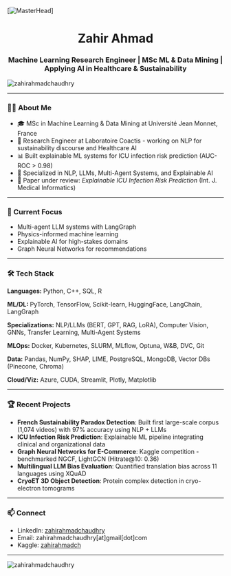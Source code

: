 [![MasterHead](https://miro.medium.com/v2/resize:fit:1400/1*BIpRgx5FsEMhr1k2EqBKFg.gif)]

<h1 align="center">Zahir Ahmad</h1>
<h3 align="center">Machine Learning Research Engineer | MSc ML & Data Mining | Applying AI in Healthcare & Sustainability</h3>

<p align="left"> <img src="https://komarev.com/ghpvc/?username=zahirahmadchaudhry&label=Profile%20views&color=0e75b6&style=flat" alt="zahirahmadchaudhry" /> </p>

---

### 👨‍💻 About Me

- 🎓 MSc in Machine Learning & Data Mining at Université Jean Monnet, France
- 🔬 Research Engineer at Laboratoire Coactis - working on NLP for sustainability discourse and Healthcare AI
- 📊 Built explainable ML systems for ICU infection risk prediction (AUC-ROC > 0.98)
- 🤖 Specialized in NLP, LLMs, Multi-Agent Systems, and Explainable AI
- 📄 Paper under review: *Explainable ICU Infection Risk Prediction* (Int. J. Medical Informatics)

---

### 🔭 Current Focus

- Multi-agent LLM systems with LangGraph
- Physics-informed machine learning
- Explainable AI for high-stakes domains
- Graph Neural Networks for recommendations

---

### 🛠️ Tech Stack

**Languages:** Python, C++, SQL, R

**ML/DL:** PyTorch, TensorFlow, Scikit-learn, HuggingFace, LangChain, LangGraph

**Specializations:** NLP/LLMs (BERT, GPT, RAG, LoRA), Computer Vision, GNNs, Transfer Learning, Multi-Agent Systems

**MLOps:** Docker, Kubernetes, SLURM, MLflow, Optuna, W&B, DVC, Git

**Data:** Pandas, NumPy, SHAP, LIME, PostgreSQL, MongoDB, Vector DBs (Pinecone, Chroma)

**Cloud/Viz:** Azure, CUDA, Streamlit, Plotly, Matplotlib

---

### 🏆 Recent Projects

- **French Sustainability Paradox Detection**: Built first large-scale corpus (1,074 videos) with 97% accuracy using NLP + LLMs
- **ICU Infection Risk Prediction**: Explainable ML pipeline integrating clinical and organizational data
- **Graph Neural Networks for E-Commerce**: Kaggle competition - benchmarked NGCF, LightGCN (Hitrate@10: 0.36)
- **Multilingual LLM Bias Evaluation**: Quantified translation bias across 11 languages using XQuAD
- **CryoET 3D Object Detection**: Protein complex detection in cryo-electron tomograms

---

### 📫 Connect

- LinkedIn: [zahirahmadchaudhry](https://www.linkedin.com/in/zahirahmadchaudhry/)
- Email: zahirahmadchaudhry[at]gmail[dot]com
- Kaggle: [zahirahmadch](https://www.kaggle.com/zahirahmadch)

---

<p><img align="left" src="https://github-readme-stats.vercel.app/api/top-langs?username=zahirahmadchaudhry&show_icons=true&locale=en&layout=compact" alt="zahirahmadchaudhry" /></p>
